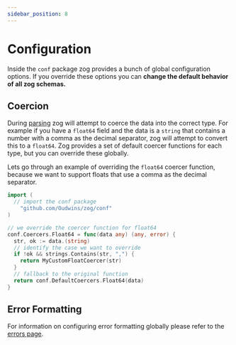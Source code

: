 ```yaml
---
sidebar_position: 8
---
```


# Configuration

Inside the `conf` package zog provides a bunch of global configuration options. If you override these options you can **change the default behavior of all zog schemas.**

## Coercion

During [parsing](/core-concepts/parsing) zog will attempt to coerce the data into the correct type. For example if you have a `float64` field and the data is a `string` that contains a number with a comma as the decimal separator, zog will attempt to convert this to a `float64`. Zog provides a set of default coercer functions for each type, but you can override these globally.

Lets go through an example of overriding the `float64` coercer function, because we want to support floats that use a comma as the decimal separator.

```go
import (
  // import the conf package
	"github.com/Oudwins/zog/conf"
)

// we override the coercer function for float64
conf.Coercers.Float64 = func(data any) (any, error) {
  str, ok := data.(string)
  // identify the case we want to override
  if !ok && strings.Contains(str, ",") {
    return MyCustomFloatCoercer(str)
  }
  // fallback to the original function
  return conf.DefaultCoercers.Float64(data)
}
```

## Error Formatting

For information on configuring error formatting globally please refer to the [errors page](/errors#5-configure-issue-messages-globally).
